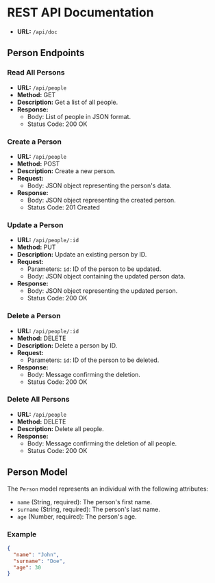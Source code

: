 # REST API Documentation
- **URL:** `/api/doc`

## Person Endpoints

### Read All Persons
- **URL:** `/api/people`
- **Method:** GET
- **Description:** Get a list of all people.
- **Response:**
  - Body: List of people in JSON format.
  - Status Code: 200 OK

### Create a Person
- **URL:** `/api/people`
- **Method:** POST
- **Description:** Create a new person.
- **Request:**
  - Body: JSON object representing the person's data.
- **Response:**
  - Body: JSON object representing the created person.
  - Status Code: 201 Created

### Update a Person
- **URL:** `/api/people/:id`
- **Method:** PUT
- **Description:** Update an existing person by ID.
- **Request:**
  - Parameters: `id`: ID of the person to be updated.
  - Body: JSON object containing the updated person data.
- **Response:**
  - Body: JSON object representing the updated person.
  - Status Code: 200 OK

### Delete a Person
- **URL:** `/api/people/:id`
- **Method:** DELETE
- **Description:** Delete a person by ID.
- **Request:**
  - Parameters: `id`: ID of the person to be deleted.
- **Response:**
  - Body: Message confirming the deletion.
  - Status Code: 200 OK

### Delete All Persons
- **URL:** `/api/people`
- **Method:** DELETE
- **Description:** Delete all people.
- **Response:**
  - Body: Message confirming the deletion of all people.
  - Status Code: 200 OK

## Person Model

The `Person` model represents an individual with the following attributes:

- `name` (String, required): The person's first name.
- `surname` (String, required): The person's last name.
- `age` (Number, required): The person's age.

### Example

```json
{
  "name": "John",
  "surname": "Doe",
  "age": 30
}
